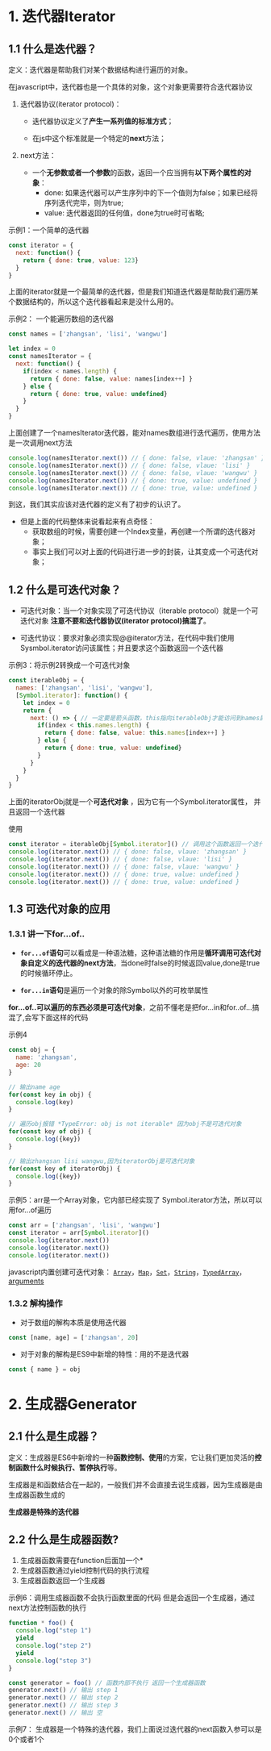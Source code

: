 # 1. 迭代器Iterator

## 1.1 什么是迭代器？

定义：迭代器是帮助我们对某个数据结构进行遍历的对象。

在javascript中，迭代器也是一个具体的对象，这个对象更需要符合迭代器协议

1. 迭代器协议(iterator protocol)：

   - 迭代器协议定义了**产生一系列值的标准方式**；

   - 在js中这个标准就是一个特定的**next**方法；

2. next方法：

   - 一个**无参数或者一个参数**的函数，返回一个应当拥有**以下两个属性的对象**：
     - done: 如果迭代器可以产生序列中的下一个值则为false；如果已经将序列迭代完毕，则为true;
     - value: 迭代器返回的任何值，done为true时可省略;

示例1：一个简单的迭代器

```javascript
const iterator = {
  next: function() {
    return { done: true, value: 123}
  }
}
```

上面的iterator就是一个最简单的迭代器，但是我们知道迭代器是帮助我们遍历某个数据结构的，所以这个迭代器看起来是没什么用的。

示例2： 一个能遍历数组的迭代器

```javascript
const names = ['zhangsan', 'lisi', 'wangwu']

let index = 0
const namesIterator = {
  next: function() {
    if(index < names.length) {
      return { done: false, value: names[index++] }
    } else {
      return { done: true, value: undefined}
    }
  }
}
```

上面创建了一个namesIterator迭代器，能对names数组进行迭代遍历，使用方法是一次调用next方法

```javascript
console.log(namesIterator.next()) // { done: false, vlaue: 'zhangsan' }
console.log(namesIterator.next()) // { done: false, vlaue: 'lisi' }
console.log(namesIterator.next()) // { done: false, vlaue: 'wangwu' }
console.log(namesIterator.next()) // { done: true, value: undefined }
console.log(namesIterator.next()) // { done: true, value: undefined }
```

到这，我们其实应该对迭代器的定义有了初步的认识了。

- 但是上面的代码整体来说看起来有点奇怪：
  - 获取数组的时候，需要创建一个Index变量，再创建一个所谓的迭代器对象；
  - 事实上我们可以对上面的代码进行进一步的封装，让其变成一个可迭代对象；

## 1.2 什么是可迭代对象？

- 可迭代对象：当一个对象实现了可迭代协议（iterable protocol）就是一个可迭代对象   **注意不要和迭代器协议(iterator protocol)搞混了**。

- 可迭代协议：要求对象必须实现@@iterator方法，在代码中我们使用Sysmbol.iterator访问该属性；并且要求这个函数返回一个迭代器

示例3：将示例2转换成一个可迭代对象

```javascript
const iterableObj = {
  names: ['zhangsan', 'lisi', 'wangwu'],
  [Symbol.iterator]: function() {
    let index = 0
    return {
      next: () => { // 一定要是箭头函数，this指向iterableObj才能访问到names属性
        if(index < this.names.length) {
          return { done: false, value: this.names[index++] }
        } else {
          return { done: true, value: undefined}
        }
      }
    }
  }
}
```

上面的iteratorObj就是一个**可迭代对象** ，因为它有一个Symbol.iterator属性， 并且返回一个迭代器

使用

```JAVASCRIPT
const iterator = iterableObj[Symbol.iterator]() // 调用这个函数返回一个迭代器
console.log(iterator.next()) // { done: false, vlaue: 'zhangsan' }
console.log(iterator.next()) // { done: false, vlaue: 'lisi' }
console.log(iterator.next()) // { done: false, vlaue: 'wangwu' }
console.log(iterator.next()) // { done: true, value: undefined }
console.log(iterator.next()) // { done: true, value: undefined }
```

## 1.3 可迭代对象的应用

### 1.3.1 讲一下for...of..

- **`for...of`语句**可以看成是一种语法糖，这种语法糖的作用是**循环调用可迭代对象自定义的迭代器的next方法**，当done时false的时候返回value,done是true的时候循环停止。

- **`for...in`语句**是遍历一个对象的除Symbol以外的可枚举属性

**for...of..可以遍历的东西必须是可迭代对象**，之前不懂老是把for...in和for..of...搞混了,会写下面这样的代码

示例4

```javascript
const obj = {
  name: 'zhangsan',
  age: 20
}

// 输出name age
for(const key in obj) {
  console.log(key)
}

// 遍历obj报错 *TypeError: obj is not iterable* 因为obj不是可迭代对象
for(const key of obj) {
  console.log({key})
}

// 输出zhangsan lisi wangwu,因为iteratorObj是可迭代对象
for(const key of iteratorObj) {
  console.log({key})
}
```


示例5：arr是一个Array对象，它内部已经实现了 Symbol.iterator方法，所以可以用for...of遍历

```javascript
const arr = ['zhangsan', 'lisi', 'wangwu']
const iterator = arr[Symbol.iterator]()
console.log(iterator.next())
console.log(iterator.next())
console.log(iterator.next())
```

javascript内置创建可迭代对象： [`Array`](https://developer.mozilla.org/zh-CN/docs/Web/JavaScript/Reference/Global_Objects/Array)，[`Map`](https://developer.mozilla.org/zh-CN/docs/Web/JavaScript/Reference/Global_Objects/Map)，[`Set`](https://developer.mozilla.org/zh-CN/docs/Web/JavaScript/Reference/Global_Objects/Set)，[`String`](https://developer.mozilla.org/zh-CN/docs/Web/JavaScript/Reference/Global_Objects/String)，[`TypedArray`](https://developer.mozilla.org/zh-CN/docs/Web/JavaScript/Reference/Global_Objects/TypedArray)，[arguments](https://developer.mozilla.org/en-US/docs/Web/JavaScript/Reference/Functions_and_function_scope/arguments)

### 1.3.2 解构操作

- 对于数组的解构本质是使用迭代器

```javascript
const [name, age] = ['zhangsan', 20]
```

- 对于对象的解构是ES9中新增的特性：用的不是迭代器

```javascript
const { name } = obj
```



# 2. 生成器Generator

## 2.1 什么是生成器？

定义：生成器是ES6中新增的一种**函数控制、使用**的方案，它让我们更加灵活的**控制函数什么时候执行、暂停执行**等。

生成器是和函数结合在一起的，一般我们并不会直接去说生成器，因为生成器是由生成器函数生成的

**生成器是特殊的迭代器**

## 2.2 什么是生成器函数?

1. 生成器函数需要在function后面加一个*
2. 生成器函数通过yield控制代码的执行流程
3. 生成器函数返回一个生成器



示例6：调用生成器函数不会执行函数里面的代码 但是会返回一个生成器，通过next方法控制函数的执行

```javascript
function * foo() {
  console.log("step 1")
  yield
  console.log("step 2")
  yield
  console.log("step 3")
}

const generator = foo() // 函数内部不执行 返回一个生成器函数
generator.next() // 输出 step 1
generator.next() // 输出 step 2
generator.next() // 输出 step 3
generator.next() // 输出 空
```

示例7： 生成器是一个特殊的迭代器，我们上面说过迭代器的next函数入参可以是0个或者1个

